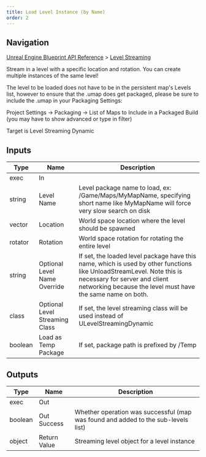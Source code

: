 ```yaml
---
title: Load Level Instance (by Name)
order: 2
---
```

## Navigation

[Unreal Engine Blueprint API Reference](https://dev.epicgames.com/documentation/en-us/unreal-engine/BlueprintAPI) > [Level Streaming](https://dev.epicgames.com/documentation/en-us/unreal-engine/BlueprintAPI/LevelStreaming)

Stream in a level with a specific location and rotation. You can create multiple instances of the same level!

The level to be loaded does not have to be in the persistent map's Levels list, however to ensure that the .umap does get
packaged, please be sure to include the .umap in your Packaging Settings:

Project Settings -> Packaging -> List of Maps to Include in a Packaged Build (you may have to show advanced or type in filter)

Target is Level Streaming Dynamic

## Inputs

| Type | Name | Description |
| --- | --- | --- |
| exec | In |  |
| string | Level Name | Level package name to load, ex: /Game/Maps/MyMapName, specifying short name like MyMapName will force very slow search on disk |
| vector | Location | World space location where the level should be spawned |
| rotator | Rotation | World space rotation for rotating the entire level |
| string | Optional Level Name Override | If set, the loaded level package have this name, which is used by other functions like UnloadStreamLevel. Note this is necessary for server and client networking because the level must have the same name on both. |
| class | Optional Level Streaming Class | If set, the level streaming class will be used instead of ULevelStreamingDynamic |
| boolean | Load as Temp Package | If set, package path is prefixed by /Temp |

## Outputs

| Type | Name | Description |
| --- | --- | --- |
| exec | Out |  |
| boolean | Out Success | Whether operation was successful (map was found and added to the sub-levels list) |
| object | Return Value | Streaming level object for a level instance |
